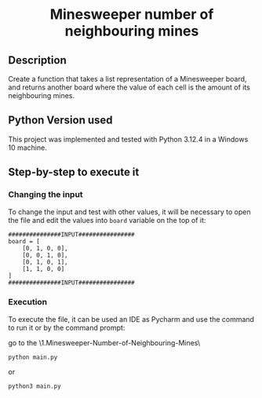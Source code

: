 <!DOCTYPE html>
<html lang="en">

<head>
  <meta charset="UTF-8">
</head>

<body>
  <h1 align="center"> Minesweeper number of neighbouring mines </h1>
</body>

## Description

Create a function that takes a list representation of a Minesweeper board, and returns another board where the value of each cell is the amount of its neighbouring mines.

## Python Version used
This project was implemented and tested with Python 3.12.4 in a Windows 10 machine.

##  Step-by-step to execute it

### Changing the input
To change the input and test with other values, it will be necessary to open the file and edit the values into ````board```` variable on the top of it:

````
###############INPUT################
board = [
    [0, 1, 0, 0],
    [0, 0, 1, 0],
    [0, 1, 0, 1],
    [1, 1, 0, 0]
]
###############INPUT################
````

### Execution

To execute the file, it can be used an IDE as Pycharm and use the command to run it or by the command prompt:

go to the <absolute path>\1.Minesweeper-Number-of-Neighbouring-Mines\

````commandline
python main.py
````
or
````commandline
python3 main.py
````